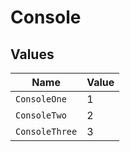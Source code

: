 # Console


## Values

| Name           | Value          |
| -------------- | -------------- |
| `ConsoleOne`   | 1              |
| `ConsoleTwo`   | 2              |
| `ConsoleThree` | 3              |